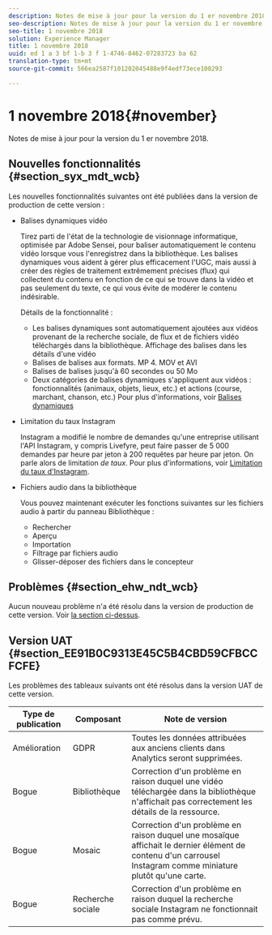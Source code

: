 ```yaml
---
description: Notes de mise à jour pour la version du 1 er novembre 2018.
seo-description: Notes de mise à jour pour la version du 1 er novembre 2018.
seo-title: 1 novembre 2018
solution: Experience Manager
title: 1 novembre 2018
uuid: ed 1 a 3 bf 1-b 3 f 1-4746-8462-07283723 ba 62
translation-type: tm+mt
source-git-commit: 566ea2587f101202045488e9f4edf73ece100293

---
```



# 1 novembre 2018{#november}

Notes de mise à jour pour la version du 1 er novembre 2018.

## Nouvelles fonctionnalités {#section_syx_mdt_wcb}

Les nouvelles fonctionnalités suivantes ont été publiées dans la version de production de cette version :

* Balises dynamiques vidéo

   Tirez parti de l'état de la technologie de visionnage informatique, optimisée par Adobe Sensei, pour baliser automatiquement le contenu vidéo lorsque vous l'enregistrez dans la bibliothèque. Les balises dynamiques vous aident à gérer plus efficacement l'UGC, mais aussi à créer des règles de traitement extrêmement précises (flux) qui collectent du contenu en fonction de ce qui se trouve dans la vidéo et pas seulement du texte, ce qui vous évite de modérer le contenu indésirable.

   Détails de la fonctionnalité :

   * Les balises dynamiques sont automatiquement ajoutées aux vidéos provenant de la recherche sociale, de flux et de fichiers vidéo téléchargés dans la bibliothèque. Affichage des balises dans les détails d'une vidéo
   * Balises de balises aux formats. MP 4. MOV et AVI
   * Balises de balises jusqu'à 60 secondes ou 50 Mo
   * Deux catégories de balises dynamiques s'appliquent aux vidéos : fonctionnalités (animaux, objets, lieux, etc.) et actions (course, marchant, chanson, etc.)
   Pour plus d'informations, voir [Balises dynamiques](/help/using/c-features-livefyre/c-smart-tags/c-smart-tags.md#c_smart_tags)

* Limitation du taux Instagram

   Instagram a modifié le nombre de demandes qu'une entreprise utilisant l'API Instagram, y compris Livefyre, peut faire passer de 5 000 demandes par heure par jeton à 200 requêtes par heure par jeton. On parle alors de limitation *de taux*. Pour plus d'informations, voir [Limitation du taux d'Instagram](/help/using/c-streams/c-instagram-rate-limiting.md).

* Fichiers audio dans la bibliothèque

   Vous pouvez maintenant exécuter les fonctions suivantes sur les fichiers audio à partir du panneau Bibliothèque :

   * Rechercher
   * Aperçu
   * Importation
   * Filtrage par fichiers audio
   * Glisser-déposer des fichiers dans le concepteur

## Problèmes {#section_ehw_ndt_wcb}

Aucun nouveau problème n'a été résolu dans la version de production de cette version. Voir [la section ci-dessus](#c_rn/section_syx_mdt_wcb).

## Version UAT {#section_EE91B0C9313E45C5B4CBD59CFBCCFCFE}

Les problèmes des tableaux suivants ont été résolus dans la version UAT de cette version.

| **Type de publication** | **Composant** | **Note de version** |
|---|---|---|
| Amélioration | GDPR | Toutes les données attribuées aux anciens clients dans Analytics seront supprimées. |
| Bogue | Bibliothèque | Correction d'un problème en raison duquel une vidéo téléchargée dans la bibliothèque n'affichait pas correctement les détails de la ressource. |
| Bogue | Mosaic | Correction d'un problème en raison duquel une mosaïque affichait le dernier élément de contenu d'un carrousel Instagram comme miniature plutôt qu'une carte. |
| Bogue | Recherche sociale | Correction d'un problème en raison duquel la recherche sociale Instagram ne fonctionnait pas comme prévu. |


